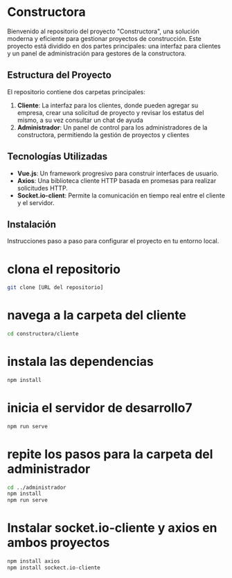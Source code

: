 # Constructora

Bienvenido al repositorio del proyecto "Constructora", una solución moderna y eficiente para gestionar proyectos de construcción. Este proyecto está dividido en dos partes principales: una interfaz para clientes y un panel de administración para gestores de la constructora.

## Estructura del Proyecto

El repositorio contiene dos carpetas principales:

1. **Cliente**: La interfaz para los clientes, donde pueden agregar su empresa, crear una solicitud de proyecto y revisar los estatus del mismo, a su vez consultar un chat de ayuda
2. **Administrador**: Un panel de control para los administradores de la constructora, permitiendo la gestión de proyectos y clientes

## Tecnologías Utilizadas

- **Vue.js**: Un framework progresivo para construir interfaces de usuario.
- **Axios**: Una biblioteca cliente HTTP basada en promesas para realizar solicitudes HTTP.
- **Socket.io-client**: Permite la comunicación en tiempo real entre el cliente y el servidor.

## Instalación

Instrucciones paso a paso para configurar el proyecto en tu entorno local.


# clona el repositorio
```bash
git clone [URL del repositorio]
```

# navega a la carpeta del cliente
```bash
cd constructora/cliente
```
# instala las dependencias
```bash
npm install
```
# inicia el servidor de desarrollo7
```bash
npm run serve
```

# repite los pasos para la carpeta del administrador
```bash
cd ../administrador
npm install
npm run serve
```
# Instalar socket.io-cliente y axios en ambos proyectos

```bash
npm install axios
npm install sockect.io-cliente
```


